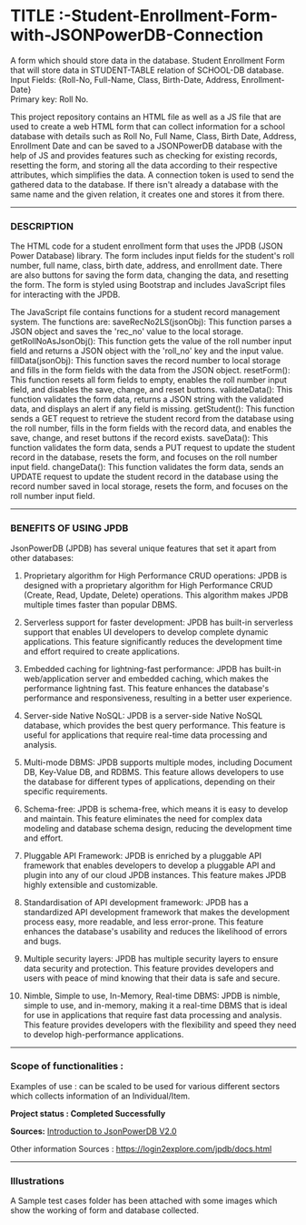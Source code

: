 # TITLE :-Student-Enrollment-Form-with-JSONPowerDB-Connection

A form which should store data in the database. Student Enrollment Form that will store data in STUDENT-TABLE relation of SCHOOL-DB database.  
Input Fields: {Roll-No, Full-Name, Class, Birth-Date, Address, Enrollment-Date}  
Primary key: Roll No.


This project repository contains an HTML file as well as a JS file that are used to create a web HTML form that can collect information for a school database with details such as Roll No, Full Name, Class, Birth Date, Address, Enrollment Date and can be saved to a JSONPowerDB database with the help of JS and provides features such as checking for existing records, resetting the form, and storing all the data according to their respective attributes, which simplifies the data. A connection token is used to send the gathered data to the database. If there isn't already a database with the same name and the given relation, it creates one and stores it from there.

---------------------------------------------------------------

### DESCRIPTION

The HTML code for a student enrollment form that uses the JPDB (JSON Power Database) library. The form includes input fields for the student's roll number, full name, class, birth date, address, and enrollment date. There are also buttons for saving the form data, changing the data, and resetting the form. The form is styled using Bootstrap and includes JavaScript files for interacting with the JPDB.



The JavaScript file contains functions for a student record management system. The functions are:
saveRecNo2LS(jsonObj): This function parses a JSON object and saves the 'rec_no' value to the local storage.
getRollNoAsJsonObj(): This function gets the value of the roll number input field and returns a JSON object with the 'roll_no' key and the input value.
fillData(jsonObj): This function saves the record number to local storage and fills in the form fields with the data from the JSON object.
resetForm(): This function resets all form fields to empty, enables the roll number input field, and disables the save, change, and reset buttons.
validateData(): This function validates the form data, returns a JSON string with the validated data, and displays an alert if any field is missing.
getStudent(): This function sends a GET request to retrieve the student record from the database using the roll number, fills in the form fields with the record data, and enables the save, change, and reset buttons if the record exists.
saveData(): This function validates the form data, sends a PUT request to update the student record in the database, resets the form, and focuses on the roll number input field.
changeData(): This function validates the form data, sends an UPDATE request to update the student record in the database using the record number saved in local storage, resets the form, and focuses on the roll number input field.

---------------------------------------------------------------

### BENEFITS OF USING JPDB

JsonPowerDB (JPDB) has several unique features that set it apart from other databases:

  1) Proprietary algorithm for High Performance CRUD operations: JPDB is designed with a proprietary algorithm for High Performance CRUD (Create, Read, Update, Delete)     operations. This algorithm makes JPDB multiple times faster than popular DBMS.

  2) Serverless support for faster development: JPDB has built-in serverless support that enables UI developers to develop complete dynamic applications. This feature      significantly reduces the development time and effort required to create applications.

  3) Embedded caching for lightning-fast performance: JPDB has built-in web/application server and embedded caching, which makes the performance lightning fast. This        feature enhances the database's performance and responsiveness, resulting in a better user experience.

  4) Server-side Native NoSQL: JPDB is a server-side Native NoSQL database, which provides the best query performance. This feature is useful for applications that          require real-time data processing and analysis.

  5) Multi-mode DBMS: JPDB supports multiple modes, including Document DB, Key-Value DB, and RDBMS. This feature allows developers to use the database for different        types of applications, depending on their specific requirements.

  6) Schema-free: JPDB is schema-free, which means it is easy to develop and maintain. This feature eliminates the need for complex data modeling and database schema        design, reducing the development time and effort.

  7) Pluggable API Framework: JPDB is enriched by a pluggable API framework that enables developers to develop a pluggable API and plugin into any of our cloud JPDB        instances. This feature makes JPDB highly extensible and customizable.

  8) Standardisation of API development framework: JPDB has a standardized API development framework that makes the development process easy, more readable, and less        error-prone. This feature enhances the database's usability and reduces the likelihood of errors and bugs.

  9) Multiple security layers: JPDB has multiple security layers to ensure data security and protection. This feature provides developers and users with peace of mind      knowing that their data is safe and secure.

 10) Nimble, Simple to use, In-Memory, Real-time DBMS: JPDB is nimble, simple to use, and in-memory, making it a real-time DBMS that is ideal for use in applications        that require fast data processing and analysis. This feature provides developers with the flexibility and speed they need to develop high-performance                  applications.

---------------------------------------------------------------

### Scope of functionalities :

Examples of use : can be scaled to be used for various different sectors which collects information of an Individual/Item.

**Project status : Completed Successfully**

**Sources:** [Introduction to JsonPowerDB V2.0 ](https://careers.login2explore.com/course/view.php?id=14)

Other information Sources : https://login2explore.com/jpdb/docs.html

---------------------------------------------------------------

### Illustrations
A Sample test cases folder has been attached with some images which show the working of form and database collected.

